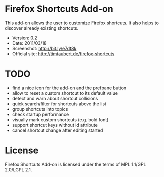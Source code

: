 # Firefox Shortcuts Add-on

This add-on allows the user to customize Firefox shortcuts. It also helps to
discover already existing shortcuts.

- Version: 0.2
- Date: 2011/03/18
- Screenshot: <http://bit.ly/e7dt8k>
- Official site: <http://timtaubert.de/firefox-shortcuts>

# TODO

* find a nice icon for the add-on and the prefpane button
* allow to reset a custom shortcut to its default value
* detect and warn about shortcut collisions
* quick search/filter for shortcuts above the list
* group shortcuts into topics
* check startup performance
* visually mark custom shortcuts (e.g. bold font)
* support shortcut keys without id attribute
* cancel shortcut change after editing started

# License

Firefox Shortcuts Add-on is licensed under the terms of MPL 1.1/GPL 2.0/LGPL 2.1.
